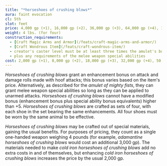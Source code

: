 ```yaml
---
title: "*horseshoes of crushing blows*"
aura: faint evocation
cl: 5th
slot: feet
price: 4,000 gp (+1), 16,000 gp (+2), 36,000 gp (+3), 64,000 gp (+4), 100,000 gp (+5)
weight: 4 lbs. (for four)
construction_requirements:
  - [Craft Magic Arms and Armor](/feats/craft-magic-arms-and-armor/)
  - [Craft Wondrous Item](/feats/craft-wondrous-item/)
  - creator's caster level must be at least three times the amulet's bonus
  - plus any requirements of the melee weapon special abilities
cost: 2,000 gp (+1), 8,000 gp (+2), 18,000 gp (+3), 32,000 gp (+4), 50,000 gp (+5)
---
```


*Horseshoes of crushing blows* grant an enhancement bonus on attack and damage rolls made with hoof attacks; this bonus varies based on the item's price. Alternatively, as described for the *amulet of mighty fists*, they can grant melee weapon special abilities so long as they can be applied to unarmed attacks. *Horseshoes of crushing blows* cannot have a modified bonus (enhancement bonus plus special ability bonus equivalents) higher than +5. *Horseshoes of crushing blows* are crafted as sets of four, with each shoe in the set bearing the same enhancements. All four shoes must be worn by the same animal to be effective.

*Horseshoes of crushing blows* may be crafted out of special materials, gaining the usual benefits. For purposes of pricing, they count as a single one-handed weapon weighing 4 pounds (for example, *adamantine horseshoes of crushing blows* would cost an additional 3,000 gp). The materials needed to make *cold iron horseshoes of crushing blows* add no extra costs in and of themselves, but enhancing *cold iron horseshoes of crushing blows* increases the price by the usual 2,000 gp.

